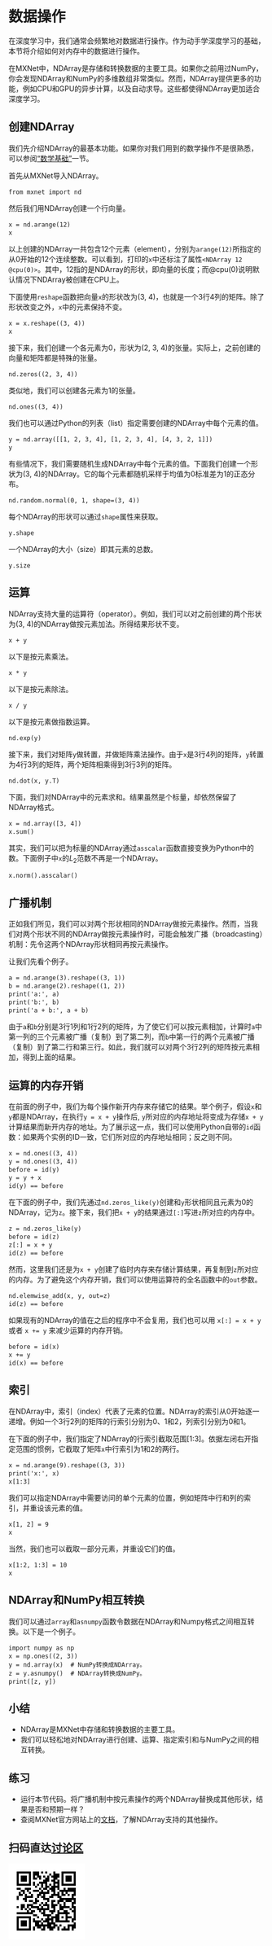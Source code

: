 # 数据操作

在深度学习中，我们通常会频繁地对数据进行操作。作为动手学深度学习的基础，本节将介绍如何对内存中的数据进行操作。

在MXNet中，NDArray是存储和转换数据的主要工具。如果你之前用过NumPy，你会发现NDArray和NumPy的多维数组非常类似。然而，NDArray提供更多的功能，例如CPU和GPU的异步计算，以及自动求导。这些都使得NDArray更加适合深度学习。


## 创建NDArray

我们先介绍NDArray的最基本功能。如果你对我们用到的数学操作不是很熟悉，可以参阅[“数学基础”](../chapter_appendix/math.md)一节。

首先从MXNet导入NDArray。

```{.python .input  n=1}
from mxnet import nd
```

然后我们用NDArray创建一个行向量。

```{.python .input  n=2}
x = nd.arange(12)
x
```

以上创建的NDArray一共包含12个元素（element），分别为`arange(12)`所指定的从0开始的12个连续整数。可以看到，打印的`x`中还标注了属性`<NDArray 12 @cpu(0)>`。其中，12指的是NDArray的形状，即向量的长度；而@cpu(0)说明默认情况下NDArray被创建在CPU上。

下面使用`reshape`函数把向量`x`的形状改为(3, 4)，也就是一个3行4列的矩阵。除了形状改变之外，`x`中的元素保持不变。

```{.python .input  n=3}
x = x.reshape((3, 4))
x
```

接下来，我们创建一个各元素为0，形状为(2, 3, 4)的张量。实际上，之前创建的向量和矩阵都是特殊的张量。

```{.python .input  n=4}
nd.zeros((2, 3, 4))
```

类似地，我们可以创建各元素为1的张量。

```{.python .input  n=5}
nd.ones((3, 4))
```

我们也可以通过Python的列表（list）指定需要创建的NDArray中每个元素的值。

```{.python .input  n=6}
y = nd.array([[1, 2, 3, 4], [1, 2, 3, 4], [4, 3, 2, 1]])
y
```

有些情况下，我们需要随机生成NDArray中每个元素的值。下面我们创建一个形状为(3, 4)的NDArray。它的每个元素都随机采样于均值为0标准差为1的正态分布。

```{.python .input  n=7}
nd.random.normal(0, 1, shape=(3, 4))
```

每个NDArray的形状可以通过`shape`属性来获取。

```{.python .input  n=8}
y.shape
```

一个NDArray的大小（size）即其元素的总数。

```{.python .input  n=9}
y.size
```

## 运算

NDArray支持大量的运算符（operator）。例如，我们可以对之前创建的两个形状为(3, 4)的NDArray做按元素加法。所得结果形状不变。

```{.python .input  n=10}
x + y
```

以下是按元素乘法。

```{.python .input  n=11}
x * y
```

以下是按元素除法。

```{.python .input}
x / y
```

以下是按元素做指数运算。

```{.python .input  n=12}
nd.exp(y)
```

接下来，我们对矩阵`y`做转置，并做矩阵乘法操作。由于`x`是3行4列的矩阵，`y`转置为4行3列的矩阵，两个矩阵相乘得到3行3列的矩阵。

```{.python .input  n=13}
nd.dot(x, y.T)
```

下面，我们对NDArray中的元素求和。结果虽然是个标量，却依然保留了NDArray格式。

```{.python .input}
x = nd.array([3, 4])
x.sum()
```

其实，我们可以把为标量的NDArray通过`asscalar`函数直接变换为Python中的数。下面例子中`x`的$L_2$范数不再是一个NDArray。

```{.python .input}
x.norm().asscalar()
```

## 广播机制

正如我们所见，我们可以对两个形状相同的NDArray做按元素操作。然而，当我们对两个形状不同的NDArray做按元素操作时，可能会触发广播（broadcasting）机制：先令这两个NDArray形状相同再按元素操作。

让我们先看个例子。

```{.python .input  n=14}
a = nd.arange(3).reshape((3, 1))
b = nd.arange(2).reshape((1, 2))
print('a:', a)
print('b:', b)
print('a + b:', a + b)
```

由于`a`和`b`分别是3行1列和1行2列的矩阵，为了使它们可以按元素相加，计算时`a`中第一列的三个元素被广播（复制）到了第二列，而`b`中第一行的两个元素被广播（复制）到了第二行和第三行。如此，我们就可以对两个3行2列的矩阵按元素相加，得到上面的结果。

## 运算的内存开销

在前面的例子中，我们为每个操作新开内存来存储它的结果。举个例子，假设`x`和`y`都是NDArray，在执行`y = x + y`操作后, `y`所对应的内存地址将变成为存储`x + y`计算结果而新开内存的地址。为了展示这一点，我们可以使用Python自带的`id`函数：如果两个实例的ID一致，它们所对应的内存地址相同；反之则不同。

```{.python .input  n=15}
x = nd.ones((3, 4))
y = nd.ones((3, 4))
before = id(y)
y = y + x
id(y) == before
```

在下面的例子中，我们先通过`nd.zeros_like(y)`创建和`y`形状相同且元素为0的NDArray，记为`z`。接下来，我们把`x + y`的结果通过`[:]`写进`z`所对应的内存中。

```{.python .input  n=16}
z = nd.zeros_like(y)
before = id(z)
z[:] = x + y
id(z) == before
```

然而，这里我们还是为`x + y`创建了临时内存来存储计算结果，再复制到`z`所对应的内存。为了避免这个内存开销，我们可以使用运算符的全名函数中的`out`参数。

```{.python .input  n=17}
nd.elemwise_add(x, y, out=z)
id(z) == before
```

如果现有的NDArray的值在之后的程序中不会复用，我们也可以用 `x[:] = x + y` 或者 `x += y` 来减少运算的内存开销。

```{.python .input  n=18}
before = id(x)
x += y
id(x) == before
```

## 索引

在NDArray中，索引（index）代表了元素的位置。NDArray的索引从0开始逐一递增。例如一个3行2列的矩阵的行索引分别为0、1和2，列索引分别为0和1。

在下面的例子中，我们指定了NDArray的行索引截取范围[1:3]。依据左闭右开指定范围的惯例，它截取了矩阵`x`中行索引为1和2的两行。

```{.python .input  n=19}
x = nd.arange(9).reshape((3, 3))
print('x:', x)
x[1:3]
```

我们可以指定NDArray中需要访问的单个元素的位置，例如矩阵中行和列的索引，并重设该元素的值。

```{.python .input  n=20}
x[1, 2] = 9
x
```

当然，我们也可以截取一部分元素，并重设它们的值。

```{.python .input  n=21}
x[1:2, 1:3] = 10
x
```

## NDArray和NumPy相互转换

我们可以通过`array`和`asnumpy`函数令数据在NDArray和Numpy格式之间相互转换。以下是一个例子。

```{.python .input  n=22}
import numpy as np
x = np.ones((2, 3))
y = nd.array(x)  # NumPy转换成NDArray。
z = y.asnumpy()  # NDArray转换成NumPy。
print([z, y])
```

## 小结

* NDArray是MXNet中存储和转换数据的主要工具。
* 我们可以轻松地对NDArray进行创建、运算、指定索引和与NumPy之间的相互转换。


## 练习

* 运行本节代码。将广播机制中按元素操作的两个NDArray替换成其他形状，结果是否和预期一样？
* 查阅MXNet官方网站上的[文档](https://mxnet.incubator.apache.org/api/python/ndarray/ndarray.html)，了解NDArray支持的其他操作。


## 扫码直达[讨论区](https://discuss.gluon.ai/t/topic/745)

![](../img/qr_ndarray.svg)
